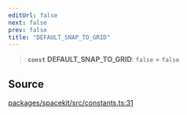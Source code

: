 ```yaml
---
editUrl: false
next: false
prev: false
title: "DEFAULT_SNAP_TO_GRID"
---
```


> **`const`** **DEFAULT\_SNAP\_TO\_GRID**: `false` = `false`

## Source

[packages/spacekit/src/constants.ts:31](https://github.com/nodenogg-in/alpha-p2p/blob/bd4a66e/packages/spacekit/src/constants.ts#L31)
